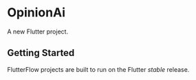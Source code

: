 # OpinionAi

A new Flutter project.

## Getting Started

FlutterFlow projects are built to run on the Flutter _stable_ release.
